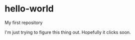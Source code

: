 # hello-world
My first repository

I'm just trying to figure this thing out.  Hopefully it clicks soon.
